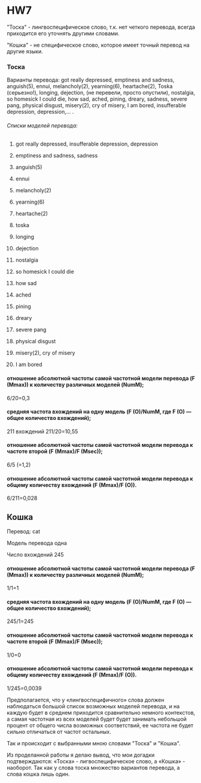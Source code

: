 # HW7

"Тоска" - лингвоспецифическое слово, т.к. нет четкого перевода, всегда приходится его уточнять другими словами.

"Кошка" - не специфическое слово, которое имеет точный перевод на другие языки.
### Тоска

Варианты перевода:  got really depressed, emptiness and sadness,  anguish(5),  ennui,  melancholy(2), yearning(6),  heartache(2), Toska (серьезно!), longing, dejection, (не перевели, просто опустили), nostalgia,  so homesick I could die, how sad,  ached,  pining, dreary,  sadness,  severe pang, physical disgust, misery(2), cry of misery, I am bored, insufferable depression, depression,... .

###### Списки моделей перевода:

1) got really depressed, insufferable depression, depression

2) emptiness and sadness,  sadness

3) anguish(5)

4) ennui

5) melancholy(2)

6) yearning(6)

7) heartache(2)

8) toska 

9) longing

10) dejection

11) nostalgia

12) so homesick I could die

13) how sad

14) ached

15) pining

16) dreary

17) severe pang

18) physical disgust

19) misery(2),   cry of misery

20) I am bored

#### отношение абсолютной частоты самой частотной модели перевода (F (Mmax)) к количеству различных моделей (NumM);

6/20=0,3

#### средняя частота вхождений на одну модель (F (O)/NumM, где F (O) —  общее количество вхождений);

211 вхождений
211/20=10,55

#### отношение абсолютной частоты самой частотной модели перевода к частоте второй (F (Mmax)/F (Msec));

6/5 (=1,2)

#### отношение абсолютной частоты самой частотной модели перевода к общему количеству вхождений (F (Mmax)/F (O)).

6/211=0,028

## Кошка

Перевод: cat

Модель перевода одна

Число вхождений 245

#### отношение абсолютной частоты самой частотной модели перевода (F (Mmax)) к количеству различных моделей (NumM);

1/1=1

#### средняя частота вхождений на одну модель (F (O)/NumM, где F (O) —  общее количество вхождений);

245/1=245

#### отношение абсолютной частоты самой частотной модели перевода к частоте второй (F (Mmax)/F (Msec));

1/0=0

#### отношение абсолютной частоты самой частотной модели перевода к общему количеству вхождений (F (Mmax)/F (O)).

1/245=0,0039

Предполагается, что у «лингвоспецифичного» слова должен наблюдаться большой список возможных моделей перевода, и на каждую будет в среднем приходится сравнительно немного контекстов, а самая частотная из всех моделей будет будет занимать небольшой процент от общего числа возможных соответствий, ее частота не будет сильно отличаться от частот остальных. 

Так и происходит с выбранными мною словами "Тоска" и "Кошка".

Из проделанной работы я делаю вывод, что мои догадки подтверждаются: «Тоска» - лигвоспецифическое слово, а «Кошка» - наоборот. Так как у слова тоска множество вариантов перевода, а слова кошка лишь один.

